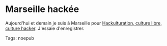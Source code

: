 # Marseille hackée

Aujourd'hui et demain je suis à Marseille pour [Hackulturation, culture libre, culture hacker](http://www.ecrans.fr/Marseille-hackee,2427.html). J'essaie d'enregistrer.

Tags: noepub
